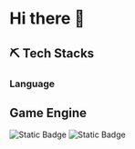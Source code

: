 # Hi there 👋


## ⛏️ Tech Stacks

### Language


## Game Engine


![Static Badge](https://img.shields.io/badge/:badgeContent?style=for-the-badge&logo=A8B9CC&logoColor=F3F781)
![Static Badge](https://img.shields.io/badge/:badgeContent?style=for-the-badge&logo=A8B9CC&logoColor=FFFFFF&label=C%EC%96%B8%EC%96%B4&labelColor=F3F781&color=F3F781)
